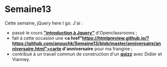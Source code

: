 # Semaine13
Cette semaine, jQuery here I go. J'ai :
* passé le cours **<a href="https://openclassrooms.com/course-certificates/9013147078">"introduction à Jquery"</a>** d'Openclassrooms ;
* fait à cette occasion une **<a href"https://htmlpreview.github.io/?https://github.com/anouchk/Semaine13/blob/master/anniversaire/anniversaire.html">carte d'anniversaire<a>** pour ma frangine ;
* contribué à un travail commun de construction d'un **<a href="https://htmlpreview.github.io/?https://github.com/anouchk/Semaine13/blob/master/exo_quizz_commun-master/index.html">quizz<a>** avec Didier et Vianney.
